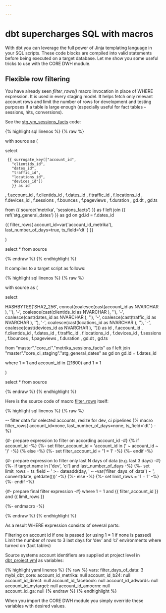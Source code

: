 ```yaml
---

---
```

# dbt supercharges SQL with macros

With dbt you can leverage the full power of Jinja templating language in your SQL scripts. These code blocks are compiled into valid statements before being executed on a target database. Let me show you some useful tricks to use with the CORE DWH module.

## Flexible row filtering

You have already seen _filter_rows()_ macro invocation in place of WHERE expression. It is used in every staging model. It helps fetch only relevant account rows and limit the number of rows for development and testing purposes if a table is large enough (especially useful for fact tables – sessions, hits, conversions).

See the [stg_ym_sessions_facts](https://github.com/kzzzr/mybi-dbt-core/blob/master/models/staging/metrika/stg_ym_sessions_facts.sql) code:

{% highlight sql linenos %}
{% raw %}

with source as (

select

     {{ surrogate_key(["account_id",
       "clientids_id",
       "dates_id",
       "traffic_id",
       "locations_id",
       "devices_id"])
       }} as id

, f.account_id
, f.clientids_id
, f.dates_id
, f.traffic_id
, f.locations_id
, f.devices_id
, f.sessions
, f.bounces
, f.pageviews
, f.duration
, gd.dt
, gd.ts

from {{ source('metrika', 'sessions_facts') }} as f
left join {{ ref('stg_general_dates') }} as gd
on gd.id = f.dates_id

{{ filter_rows(
account_id=var('account_id_metrika'),
last_number_of_days=true,
ts_field='dt'
) }}

)

select * from source

{% endraw %}
{% endhighlight %}

It compiles to a target script as follows:

{% highlight sql linenos %}
{% raw %}

with source as (

select

HASHBYTES('SHA2_256', concat(coalesce(cast(account_id as NVARCHAR ), ''), '-', coalesce(cast(clientids_id as NVARCHAR ), ''), '-', coalesce(cast(dates_id as NVARCHAR ), ''), '-', coalesce(cast(traffic_id as NVARCHAR ), ''), '-', coalesce(cast(locations_id as NVARCHAR ), ''), '-', coalesce(cast(devices_id as NVARCHAR ), ''))) as id
, f.account_id
, f.clientids_id
, f.dates_id
, f.traffic_id
, f.locations_id
, f.devices_id
, f.sessions
, f.bounces
, f.pageviews
, f.duration
, gd.dt
, gd.ts

from "master"."core_ci"."metrika_sessions_facts" as f
left join "master"."core_ci_staging"."stg_general_dates" as gd
on gd.id = f.dates_id

where 1 = 1
and account_id in (21600)
and 1 = 1

)

select * from source

{% endraw %}
{% endhighlight %}

Here is the source code of macro [filter_rows](https://github.com/kzzzr/mybi-dbt-core/blob/master/macros/filter_rows.sql) itself:

{% highlight sql linenos %}
{% raw %}

\-- filter data for selected accounts, resize for dev, ci pipelines
{% macro filter_rows(
account_id=none,
last_number_of_days=none,
ts_field='dt'
) -%}

{#- prepare expression to filter on according account_id -#}
{% if account_id -%}
{%- set filter_account_id = 'account_id in (' \~ account_id \~ ')' -%}
{% else -%}
{%- set filter_account_id = '1 = 1' -%}
{%- endif -%}

{#- prepare expression to filter only last N days of data (e.g. last 3 days) -#}
{%- if target.name in \['dev', 'ci'\] and last_number_of_days -%}
{%- set limit_rows = ts_field \~ ' >= dateadd(day, ' \~ -var('filter_days_of_data') \~ ', convert(date, getdate()))' -%}
{%- else -%}
{%- set limit_rows = '1 = 1' -%}
{%- endif -%}

{#- prepare final filter expression -#}
where 1 = 1
and {{ filter_account_id }}
and {{ limit_rows }}

{%- endmacro -%}

{% endraw %}
{% endhighlight %}

As a result WHERE expression consists of several parts:

Filtering on account id if one is passed (or using 1 = 1 if none is passed)
Limit the number of rows to 3 last days for ‘dev’ and ‘ci’ environments where turned on (fact tables)

Source systems account identifiers are supplied at project level in [dbt_project.yml](https://github.com/kzzzr/mybi-dbt-core/blob/master/dbt_project.yml) as variables:

{% highlight yaml linenos %}
{% raw %}
vars:
filter_days_of_data: 3
mybi_dbt_core:
account_id_metrika: null
account_id_b24: null
account_id_direct: null
account_id_facebook: null
account_id_adwords: null
account_id_mytarget: null
account_id_amocrm: null  
account_id_ga: null
{% endraw %}
{% endhighlight %}

When you import the CORE DWH module you simply override these variables with desired values.